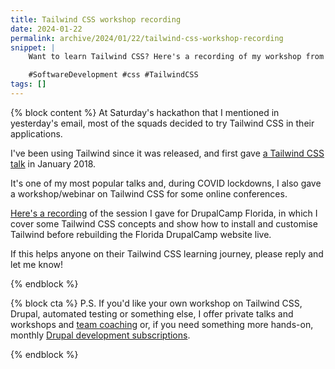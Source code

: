 ```yaml
---
title: Tailwind CSS workshop recording
date: 2024-01-22
permalink: archive/2024/01/22/tailwind-css-workshop-recording
snippet: |
    Want to learn Tailwind CSS? Here's a recording of my workshop from DrupalCamp Florida 2022.

    #SoftwareDevelopment #css #TailwindCSS
tags: []
---
```


{% block content %}
At Saturday's hackathon that I mentioned in yesterday's email, most of the squads decided to try Tailwind CSS in their applications.

I've been using Tailwind since it was released, and first gave [a Tailwind CSS talk][talk] in January 2018.

It's one of my most popular talks and, during COVID lockdowns, I also gave a workshop/webinar on Tailwind CSS for some online conferences.

[Here's a recording][recording] of the session I gave for DrupalCamp Florida, in which I cover some Tailwind CSS concepts and show how to install and customise Tailwind before rebuilding the Florida DrupalCamp website live.

If this helps anyone on their Tailwind CSS learning journey, please reply and let me know!

[recording]: https://www.youtube.com/watch?v=phFDKF-9j0Y
[talk]: {{site.url}}/talks/taking-flight-with-tailwind-css
{% endblock %}

{% block cta %}
P.S. If you'd like your own workshop on Tailwind CSS, Drupal, automated testing or something else, I offer private talks and workshops and [team coaching][coaching] or, if you need something more hands-on, monthly [Drupal development subscriptions][subscription].

[coaching]: {{site.url}}/team-coaching
[subscription]: {{site.url}}/subscription
{% endblock %}
